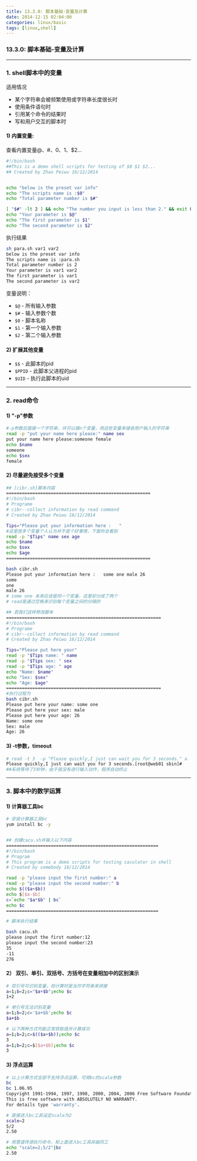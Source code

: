 ```yaml
---
title: 13.3.0: 脚本基础-变量及计算
date: 2014-12-15 02:04:00
categories: linux/basic
tags: [linux,shell]
---
```

### 13.3.0: 脚本基础-变量及计算

---

### 1. shell脚本中的变量
适用情况
- 某个字符串会被频繁使用或字符串长度很长时
- 使用条件语句时
- 引用某个命令的结果时
- 写和用户交互的脚本时

#### 1) 内置变量:
查看内置变量$@、$#、$0、$1、$2...
``` bash
#!/bin/bash
##This is a demo shell scripts for testing of $0 $1 $2...
## Created by Zhao Peiwu 16/12/2014


echo "below is the preset var info"
echo "The scripts name is :$0"
echo "Total parameter number is $#"

[ "$#" -lt 2 ] && echo "The number you input is less than 2." && exit 0
echo "Your parameter is $@"
echo "The first parameter is $1"
echo "The second parameter is $2"
```

执行结果
``` bash
sh para.sh var1 var2
below is the preset var info
The scripts name is :para.sh
Total parameter number is 2
Your parameter is var1 var2
The first parameter is var1
The second parameter is var2
```

变量说明：
- `$@` - 所有输入参数
- `$#` - 输入参数个数
- `$0` - 脚本名称
- `$1` - 第一个输入参数
- `$2` - 第二个输入参数

#### 2) 扩展其他变量
- `$$` - 此脚本的pid
- `$PPID` - 此脚本父进程的pid
- `$UID` - 执行此脚本的uid

---

### 2. read命令
#### 1) "-p"参数
``` bash
#-p参数后面接一个字符串，并可以接n个变量，用这些变量来接收用户输入的字符串
read -p "put your name here please:" name sex
put your name here please:someone female
echo $name
someone
echo $sex
female
```

#### 2) 尽量避免接受多个变量
``` bash
## [cibr.sh]脚本内容
=======================================================
#!/bin/bash
# Programe
# cibr--collect information by read command
# Created by Zhao Peiwu 16/12/2014

Tips="Please put your information here :   "
#这里放多个变量个人认为并不是个好事情，下面你会看到
read -p "$Tips" name sex age
echo $name
echo $sex
echo $age
=======================================================

bash cibr.sh
Please put your information here :   some one male 26
some
one
male 26  
# some one 本来应该是同一个变量，这里却分成了两个
# read是通过空格来识别每个变量之间的分隔的

## 若我们这样修改脚本
===========================================================
#!/bin/bash
# Programe
# cibr--collect information by read command
# Created by Zhao Peiwu 16/12/2014

Tips="Please put here your"
read -p "$Tips name: " name
read -p "$Tips sex: " sex
read -p "$Tips age: " age
echo "Name: $name"
echo "Sex: $sex"
echo "Age: $age"
===========================================================
#执行过程为
bash cibr.sh
Please put here your name: some one
Please put here your sex: male
Please put here your age: 26
Name: some one
Sex: male
Age: 26
```

#### 3) -t参数，timeout
``` bash
# read -t 3  -p "Please quickly,I just can wait you for 3 seconds." a
Please quickly,I just can wait you for 3 seconds.[root@web01 sbin]#
##系统等待了3秒钟，由于我没有进行输入动作，程序自动终止
```

---

### 3. 脚本中的数学运算
#### 1) 计算器工具bc
``` bash
# 安装计算器工具bc
yum install bc -y


## 创建cacu.sh并输入以下内容
==========================================================
#!/bin/bash
# Program
# This program is a demo scripts for testing caculator in shell
# Created by somebody 16/12/2014

read -p "please input the first number:" a
read -p "please input the second number:" b
echo $(($a+$b))
echo $[$a-$b]
c=`echo "$a*$b" | bc`
echo $c
==========================================================

# 脚本执行结果

bash cacu.sh
please input the first number:12
please input the second number:23
35
-11
276
```

#### 2） 双引、单引、双括号、方括号在变量相加中的区别演示
``` bash
# 双引号可识别变量，但计算时是当作字符串来拼接
a=1;b=2;c="$a+$b";echo $c
1+2

# 单引号无法识别变量
a=1;b=2;c='$a+$b';echo $c
$a+$b

# 以下两种方式均能正常获取值并计算成功
a=1;b=2;c=$(($a+$b));echo $c
3
a=1;b=2;c=$[$a+$b];echo $c
3
```

#### 3) 浮点运算
``` bash
# 以上计算方式全部不支持浮点运算，可用bc的scale参数
bc
bc 1.06.95
Copyright 1991-1994, 1997, 1998, 2000, 2004, 2006 Free Software Foundation, Inc.
This is free software with ABSOLUTELY NO WARRANTY.
For details type 'warranty'.

# 直接进入bc工具设定scale为2
scale=2    
5/2
2.50

# 用管道传递执行命令，和上面进入bc工具异曲同工
echo "scale=2;5/2"|bc          
2.50```